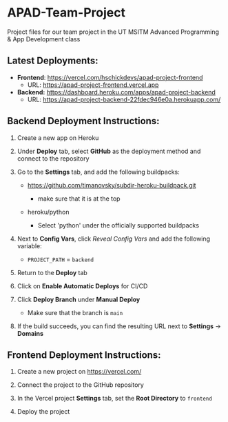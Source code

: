 # APAD-Team-Project
Project files for our team project in the UT MSITM Advanced Programming &amp; App Development class

## Latest Deployments:

* **Frontend**: https://vercel.com/hschickdevs/apad-project-frontend
    - URL: https://apad-project-frontend.vercel.app
* **Backend:** https://dashboard.heroku.com/apps/apad-project-backend
    - URL: https://apad-project-backend-22fdec946e0a.herokuapp.com/

## Backend Deployment Instructions:

1. Create a new app on Heroku

2. Under **Deploy** tab, select **GitHub** as the deployment method and connect to the repository

3. Go to the **Settings** tab, and add the following buildpacks:

    * https://github.com/timanovsky/subdir-heroku-buildpack.git 
        
        - make sure that it is at the top

    * heroku/python 
    
        - Select 'python' under the officially supported buildpacks

4. Next to **Config Vars**, click _Reveal Config Vars_ and add the following variable:

    * `PROJECT_PATH` = `backend`

5. Return to the **Deploy** tab 

6. Click on **Enable Automatic Deploys** for CI/CD

7. Click **Deploy Branch** under **Manual Deploy**

    * Make sure that the branch is `main`

8. If the build succeeds, you can find the resulting URL next to **Settings** -> **Domains**

## Frontend Deployment Instructions:

1. Create a new project on https://vercel.com/

2. Connect the project to the GitHub repository

3. In the Vercel project **Settings** tab, set the **Root Directory** to `frontend`

4. Deploy the project
